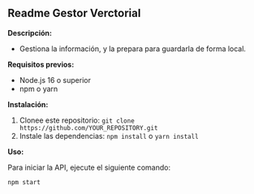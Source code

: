 ## Readme Gestor Verctorial

**Descripción:**

* Gestiona la información, y la prepara para guardarla de forma local.

**Requisitos previos:**

* Node.js 16 o superior
* npm o yarn

**Instalación:**

1. Clonee este repositorio: `git clone https://github.com/YOUR_REPOSITORY.git`
2. Instale las dependencias: `npm install` o `yarn install`

**Uso:**

Para iniciar la API, ejecute el siguiente comando:

```
npm start
```
